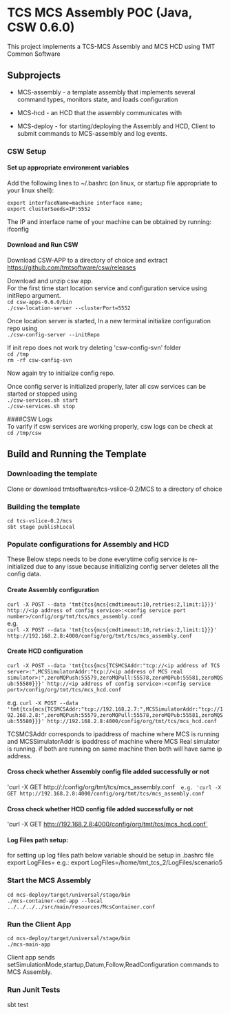 # TCS MCS Assembly POC (Java, CSW 0.6.0)

This project implements a TCS-MCS Assembly and MCS HCD using TMT Common Software

## Subprojects

* MCS-assembly - a template assembly that implements several command types, monitors state, and loads configuration

* MCS-hcd - an HCD that the assembly communicates with

* MCS-deploy - for starting/deploying the Assembly and HCD, Client to submit commands to MCS-assembly and log events.


### CSW Setup

#### Set up appropriate environment variables

Add the following lines to ~/.bashrc (on linux, or startup file appropriate to your linux shell):

`export interfaceName=machine interface name;`  
`export clusterSeeds=IP:5552`

The IP and interface name of your machine can be obtained by running: ifconfig

#### Download and Run CSW

Download CSW-APP to a directory of choice and extract  
https://github.com/tmtsoftware/csw/releases

Download and unzip csw app.  
For the first time start location service and configuration service using initRepo argument.  
`cd csw-apps-0.6.0/bin`  
`./csw-location-server --clusterPort=5552`  

Once location server is started, In a new terminal initialize configuration repo using  
`./csw-config-server --initRepo`

If init repo does not work try deleting 'csw-config-svn' folder  
`cd /tmp`  
`rm -rf csw-config-svn`  

Now again try to initialize config repo.

Once config server is initialized properly, later all csw services can be started or stopped using  
`./csw-services.sh start`  
`./csw-services.sh stop`  

####CSW Logs  
To varify if csw services are working properly, csw logs can be check at  
`cd /tmp/csw`  

## Build and Running the Template

### Downloading the template

Clone or download tmtsoftware/tcs-vslice-0.2/MCS to a directory of choice

### Building the template

`cd tcs-vslice-0.2/mcs`  
`sbt stage publishLocal`  

### Populate configurations for Assembly and HCD
These Below steps needs to be done everytime cofig service is re-initialized due to any issue because initializing config server deletes all the config data.

#### Create Assembly configuration
`curl -X POST --data 'tmt{tcs{mcs{cmdtimeout:10,retries:2,limit:1}}}' http://<ip address of config service>:<config service port number>/config/org/tmt/tcs/mcs_assembly.conf`  
e.g.  
`curl -X POST --data 'tmt{tcs{mcs{cmdtimeout:10,retries:2,limit:1}}}' http://192.168.2.8:4000/config/org/tmt/tcs/mcs_assembly.conf`

#### Create HCD configuration
`curl -X POST --data 'tmt{tcs{mcs{TCSMCSAddr:"tcp://<ip address of TCS server>:",MCSSimulatorAddr:"tcp://<ip address of MCS real simulator>:",zeroMQPush:55579,zeroMQPull:55578,zeroMQPub:55581,zeroMQSub:55580}}}' http://<ip address of config service>:<config service port>/config/org/tmt/tcs/mcs_hcd.conf`

e.g.
`curl -X POST --data 'tmt{tcs{mcs{TCSMCSAddr:"tcp://192.168.2.7:",MCSSimulatorAddr:"tcp://192.168.2.8:",zeroMQPush:55579,zeroMQPull:55578,zeroMQPub:55581,zeroMQSub:55580}}}' http://192.168.2.8:4000/config/org/tmt/tcs/mcs_hcd.conf`


TCSMCSAddr corresponds to ipaddress of machine where MCS is running and MCSSimulatorAddr is ipaddress of machine where MCS Real simulator is running. if both are running on same machine then both will have same ip address.


#### Cross check whether Assembly config file added successfully or not
'curl -X GET http://<ip address of config service>:<config service port number>/config/org/tmt/tcs/mcs_assembly.conf` 
e.g. 'curl -X GET http://192.168.2.8:4000/config/org/tmt/tcs/mcs_assembly.conf` 

#### Cross check whether HCD config file added successfully or not
'curl -X GET http://192.168.2.8:4000/config/org/tmt/tcs/mcs_hcd.conf` 

#### Log Files path setup:
for setting up log files path below variable should be setup in .bashrc file
export LogFiles=<Path of the folder in which log files should be generated>
e.g.: export LogFiles=/home/tmt_tcs_2/LogFiles/scenario5


### Start the MCS Assembly

`cd mcs-deploy/target/universal/stage/bin`  
`./mcs-container-cmd-app --local ../../../../src/main/resources/McsContainer.conf`

### Run the Client App

`cd mcs-deploy/target/universal/stage/bin`  
`./mcs-main-app`

Client app sends setSimulationMode,startup,Datum,Follow,ReadConfiguration commands to MCS Assembly.


### Run Junit Tests
sbt test


